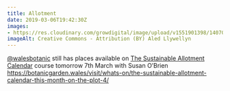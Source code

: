 ```yaml
---
title: Allotment
date: 2019-03-06T19:42:30Z
images: 
- https://res.cloudinary.com/growdigital/image/upload/v1551901398/140708nbgw8024.jpg
imageAlt: Creative Commons - Attribution (BY) Aled Llywellyn
---
```


[@walesbotanic](https://mobile.twitter.com/walesbotanic) still has places available on [The Sustainable Allotment Calendar](https://botanicgarden.wales/visit/whats-on/the-sustainable-allotment-calendar-this-month-on-the-plot-4/) course tomorrow 7th March with Susan O’Brien <https://botanicgarden.wales/visit/whats-on/the-sustainable-allotment-calendar-this-month-on-the-plot-4/>
